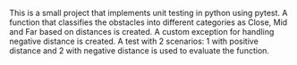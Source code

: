 This is a small project that implements unit testing in python using pytest.
A function that classifies the obstacles into different categories as Close, Mid and Far based on distances is created.
A custom exception for handling negative distance is created.
A test with 2 scenarios: 1 with positive distance and 2 with negative distance is used to evaluate the function.

